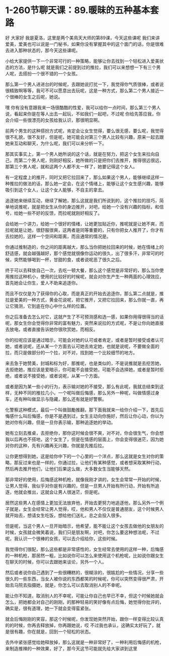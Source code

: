 # 1-260节聊天课：89.暖昧的五种基本套路

好 大家好 我是夏洛，这里是两个美鳥天大师的第89课，今天这些课呢 我们来讲爱美，爱美也可以说是一门秘书，如果你没有掌握其中的这个面门的话，你是很难去进入那种状态的，那今天这些课呢。

小给大家提供一下一个非常可行的一种策略，能够让你去找到一个轻松进入爱美状态的方法，是什么呢 就是我们之前提到过的推拉，我们可以来想想一下有三个男人呢，去搭扮一个很不错的一个女孩。

那么第一个男人进进台的时候呢，去跟她说打扰一下，我觉得你气质很棒，或者说很精致啊等等，我可不可以愿意出去玩呢，这是一种方式，那么第二个男人接近一个很棒的女生之后呢，她说。

嘿 你有没有意跟我来一场很酷酷的性爱，我可以给你一点时间，那么第三个男人说，看起来你是在等人出去一起玩，不如我们一起吧，不过呢 你给先答应我，你会介绍一些很漂亮的女孩给我认识，那很明显啊。

前两个男生的这种搭扮方式呢，肯定会让女生觉得，要么很无感，要么呢，我觉得很不礼貌，很不友好，但是呢，她可能会对第三个男人比较有兴趣，原来一起去跟她来互动和聊天，为什么呢，我们可以来分析一下。

那其实事实上，第一个男人她所说的这个话，就是在努力，把这个女生来拉向自己，而第二个男人呢，则刚好相反，她所做的只是把你们去推开，推得很远很远，那第三个男人呢，就和这两个人都不太一样了，她要记得这个女人。

有一定程度上的推开，同时又把它拉回来了，那么如果这个男人，能够继续这样一种推拉的做法的话，那么她一定会，在这个情绪上，能够让这个女生感兴趣，能够吸引到这个女人，让这个女人能够，不自主的拿去。

追逐她来继续互动，继续了解她，那么这就是我们所说到的，这个推拉的技巧，简单地说推呢，就是把女生从你的身边推开，对吧，给她一个没有兴趣的指标，和信号，给她一些不好的反馈，而拉呢就刚好相反了。

会给她一个讲力，给她一个很好的情绪，让她更加贴近你，推呢就是让她不爽，而拉呢就是让她，很舒服很爽，这两者是同等重要的，只有你把女人推开了，你才有去拉她的，这样一个空间和距离，而且通常的情况是。

你通过推制造的，你之间的距离越大，那么当你把她拉回来的时候，她在情绪上的舒适感，就会越强越好，那个感觉就很像你运动的很久，出了很多汗，非常可的时候，突然能够喝到一杯，甘甜的食，或者说呢恶了很久之后。

终于可以去释放自己一次，去吃一顿大餐，那么这个感觉是非常好的，那么当你使用推拉这种机小，使用的比较好的时候呢，就会对你生产生一种两面的心理效应，首先她会让你生，爱人不助来追逐你。

而且不仅仅是为了获得你的心取，而是真正的开始去追逐你，那么第二点就是，推拉是爱美的一种方式，黄金花说呢，把它推开，又把它拉回来，那么你就一直，再让它猜测，它到底在你心中什么样的位置。

你之后准备去怎么对它，这就产生了不可预测感和选一感，如果你用得很得当的话呢，那女生你会觉得你非常的富有魅力，突然来说拉的方式呢，不是让你向她直接去放电，或者直接告诉她你很欣赏她，而相反。

你的拉呢应该是通过暗示，可能会对她的认可或者肯定，或者是暂时接受或者认可她，或者说呢，还从某一个方面去认可她去肯定她，也就是说呢，不要做全面的拉，而只是做部分的一个拉，对不对，找到她一个比较细节的地方。

来去急于她赞美，封城和标为好，那推呢，也是类似的，不是说推就是去挖苦她，去拒绝她，推应该是爱暗示，你可能不会接受她，可能不会选择她，或者是暂时拒绝，或者说不接受她，或者说呢，从某一个方面。

或者是因为某一些小的行为，表示输对她的不接受，那么有此呢，我就总结束到这样，无种不同的推拉几小，一个呢叫做后悔感，那么另外一种呢，叫做情感过身车，还有种叫做显示与隐藏，那么还有就是好警察。

化警察这种模式，最后一个叫做鼓勵推翻，那下面我就来一给你介绍一下，首先后悔感什么叫后悔感，你是不是遇到过，女生主动向你施好，然后让你心动，你以为她对你有兴趣，但是一旦你表示输，那种追逐她的举动。

她有立刻去推桌，去拒绝你，那你这时候会很不爽，对不对，你会很生气，你会想我以后再也不搭地，这个女生了，但是在情感的层面上，你会变得很迷茫，因为她对你的这种，先有兴趣再无兴趣，你就是先推后拉。

让你更想得到她，这是给你中下的一个心里的一个洋点，那么这就是女生对你的策略，那反过来也是一样的，你通过拉，让他们有某种感觉，或者想采取某种行动，然后再去推开他们，让他们后果这么做，大多数女生当能够天然。

那非常好的使用，后悔感这种机枪，就像我刚才讲的，女生会常常一开始的时候，让男人觉得，我似乎对你是有兴趣的，但是一旦男人开始有所行动，开始有所追逐，他就会推出，这就会让男人很迷茫，但是呢。

居然这些男人在感情上更加无法放弃他，开始去更努力地追逐他，那么另外一个例子就是，女生会经常让男人觉得，哎，他和男人不仅仅是普通朋友，这个时候男人就开始去，想请女生吃饭，想给他们送礼，总之会投入很多。

但是呢，当这个男人一旦开始暗示，他希望，能不能让这个女孩去做他的女朋友的时候，女孩就会微笑着说，我们只是朋友啊，对吧，你怎么要这种想法呢，不过呢，我认识一个很棒的女孩，可以去介绍给你，这些时候。

我觉得你们很配，那么这些都是非常感性的，女生经常去使用的这样一种，后悔感的一种机枪，那居然一粗，比如说你可以怎么来使用这个机枪呢，比如说你跟女生在聊天的时候，你可以去跟她来谈论，另外一个人。

然后或者说你自己遇到了一些很糟糕的，很糊涂的，很尴尬的一些情况，分享一些很久的一些东西，当女人被你说的东西都笑的时候呢，你可以突然变得很严肃，开始去马院去指摄她，就是，你怎么可以去取消别人的不幸呢。

能让你不知道，取消别人的不幸呢，可能让你自己也早已不幸，但这个时候她就会怎么，把她都会对自己的刚刚，的那种轻易的笑好像有点后悔，她觉得你批评的，确实是，很有道理，她一下就会变得蛮紧张。

就会后悔刚刚的笑容，那这个时候呢，你发现她突然开始，跟你一样变得比较认真的的时候，你再去释放掉，你再跟她说，哎 不过我也承认，这确实太好玩了，就是很有趣，你在就是，回到一个轻松的状态。

去外中紧张感觉给她释放掉，那么这就是一种非常好了，一种利用后悔感的机枪，来制造推辣的一种效果，好了，那今天这节可能就先给大家讲到这里